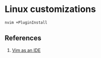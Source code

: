 # Linux customizations

``` bash
nvim +PluginInstall
```

## References

1. [Vim as an IDE](https://blog.jez.io/vim-as-an-ide/)
